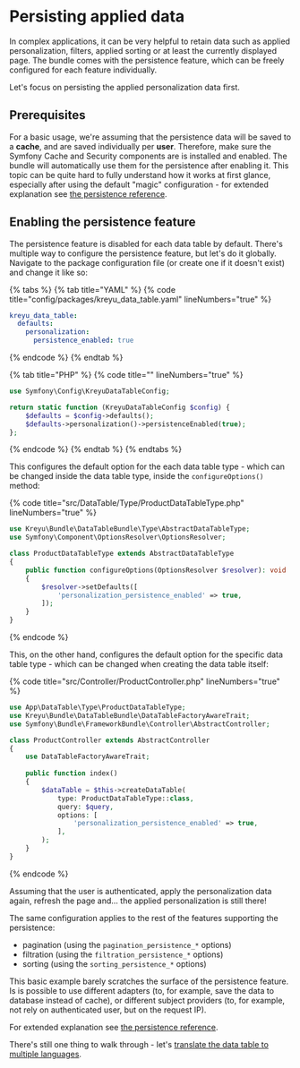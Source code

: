 # Persisting applied data

In complex applications, it can be very helpful to retain data such as applied personalization, filters, applied sorting or at least the currently displayed page. The bundle comes with the persistence feature, which can be freely configured for each feature individually.

Let's focus on persisting the applied personalization data first.&#x20;

## Prerequisites

For a basic usage, we're assuming that the persistence data will be saved to a **cache**, and are saved individually per **user**. Therefore, make sure the Symfony Cache and Security components are is installed and enabled. The bundle will automatically use them for the persistence after enabling it. This topic can be quite hard to fully understand how it works at first glance, especially after using the default "magic" configuration - for extended explanation see [the persistence reference](../reference/persistence.md).

## Enabling the persistence feature

The persistence feature is disabled for each data table by default. There's multiple way to configure the persistence feature, but let's do it globally. Navigate to the package configuration file (or create one if it doesn't exist) and change it like so:

{% tabs %}
{% tab title="YAML" %}
{% code title="config/packages/kreyu_data_table.yaml" lineNumbers="true" %}
```yaml
kreyu_data_table:
  defaults:
    personalization:
      persistence_enabled: true
```
{% endcode %}
{% endtab %}

{% tab title="PHP" %}
{% code title="" lineNumbers="true" %}
```php
use Symfony\Config\KreyuDataTableConfig;

return static function (KreyuDataTableConfig $config) {
    $defaults = $config->defaults();
    $defaults->personalization()->persistenceEnabled(true);
};
```
{% endcode %}
{% endtab %}
{% endtabs %}

This configures the default option for the each data table type - which can be changed inside the data table type, inside the `configureOptions()` method:

{% code title="src/DataTable/Type/ProductDataTableType.php" lineNumbers="true" %}
```php
use Kreyu\Bundle\DataTableBundle\Type\AbstractDataTableType;
use Symfony\Component\OptionsResolver\OptionsResolver;

class ProductDataTableType extends AbstractDataTableType
{
    public function configureOptions(OptionsResolver $resolver): void
    {
        $resolver->setDefaults([
            'personalization_persistence_enabled' => true,
        ]);
    }
}
```
{% endcode %}

This, on the other hand, configures the default option for the specific data table type - which can be changed when creating the data table itself:

{% code title="src/Controller/ProductController.php" lineNumbers="true" %}
```php
use App\DataTable\Type\ProductDataTableType;
use Kreyu\Bundle\DataTableBundle\DataTableFactoryAwareTrait;
use Symfony\Bundle\FrameworkBundle\Controller\AbstractController;

class ProductController extends AbstractController
{
    use DataTableFactoryAwareTrait;
    
    public function index()
    {
        $dataTable = $this->createDataTable(
            type: ProductDataTableType::class, 
            query: $query,
            options: [
                'personalization_persistence_enabled' => true,
            ],
        );
    }
}
```
{% endcode %}

Assuming that the user is authenticated, apply the personalization data again, refresh the page and... the applied personalization is still there!

The same configuration applies to the rest of the features supporting the persistence:

* pagination (using the `pagination_persistence_*` options)
* filtration (using the `filtration_persistence_*` options)
* sorting (using the `sorting_persistence_*` options)

This basic example barely scratches the surface of the persistence feature. Is is possible to use different adapters (to, for example, save the data to database instead of cache), or different subject providers (to, for example, not rely on authenticated user, but on the request IP).&#x20;

For extended explanation see [the persistence reference](../reference/persistence.md).

There's still one thing to walk through - let's [translate the data table to multiple languages](../usage/internationalization.md).
